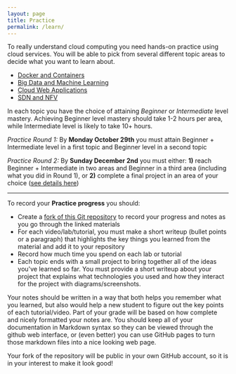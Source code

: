 ```yaml
---
layout: page
title: Practice
permalink: /learn/
---
```


To really understand cloud computing you need hands-on practice using cloud services. You will be able to pick from several different topic areas to decide what you want to learn about.

  - [Docker and Containers](/learn/docker/)
  - [Big Data and Machine Learning](/learn/bigdata/)
  - [Cloud Web Applications](/learn/web/)
  - [SDN and NFV](/learn/sdnfv/)

In each topic you have the choice of attaining *Beginner* or *Intermediate* level mastery. Achieving Beginner level mastery should take 1-2 hours per area, while Intermediate level is likely to take 10+ hours.

*Practice Round 1:* By **Monday October 29th** you must attain Beginner + Intermediate level in a first topic and Beginner level in a second topic

*Practice Round 2:* By **Sunday December 2nd** you must either: **1)** reach Beginner + Intermediate in two areas and Beginner in a third area (including what you did in Round 1), or **2)** complete a final project in an area of your choice ([see details here](project/))

---

To record your **Practice progress** you should:
  - Create a [fork of this Git repository](https://github.com/gwdistsys18/dist-sys-practice) to record your progress and notes as you go through the linked materials
  - For each video/lab/tutorial, you must make a short writeup (bullet points or a paragraph) that highlights the key things you learned from the material and add it to your repository
  - Record how much time you spend on each lab or tutorial
  - Each topic ends with a small project to bring together all of the ideas you've learned so far. You must provide a  short writeup about your project that explains what technologies you used and how they interact for the project with diagrams/screenshots.

Your notes should be written in a way that both helps you remember what you learned, but also would help a new student to figure out the key points of each tutorial/video. Part of your grade will be based on how complete and nicely formatted your notes are. You should keep all of your documentation in Markdown syntax so they can be viewed through the github web interface, or (even better) you can use GitHub pages to turn those markdown files into a nice looking web page.

Your fork of the repository will be public in your own GitHub account, so it is in your interest to make it look good!
